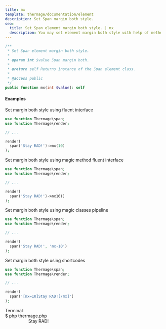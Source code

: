 ```yaml
---
title: mx
template: thermage/documentation/element
description: Set Span margin both style.
seo:
  title: Set Span element margin both style. | mx
  description: You may set element margin both style with help of method mx
---
```


```php
/**
 * Set Span element margin both style.
 *
 * @param int $value Span margin both.
 *
 * @return self Returns instance of the Span element class.
 *
 * @access public
 */
public function mx(int $value): self
```

#### Examples

Set margin both style using fluent interface
```php
use function Thermage\span;
use function Thermage\render;

// ...

render( 
  span('Stay RAD!')->mx(10)
);
```

Set margin both style using magic method fluent interface
```php
use function Thermage\span;
use function Thermage\render;

// ...

render( 
  span('Stay RAD!')->mx10()
);
```

Set margin both style using magic classes pipeline
```php
use function Thermage\span;
use function Thermage\render;

// ...

render( 
  span('Stay RAD!', 'mx-10')
);
```

Set margin both style using shortcodes
```php 
use function Thermage\span;
use function Thermage\render;

// ...

render( 
  span('[mx=10]Stay RAD![/mx]')
);
```

<div class="terminal">
  <div class="terminal-header">Terminal</div>
  <div class="terminal-body">
    <div class="terminal-command">$ php thermage.php</div>
    <div class="el-div" style="padding-left: 75px;">Stay RAD!</div>
  </div>
</div>